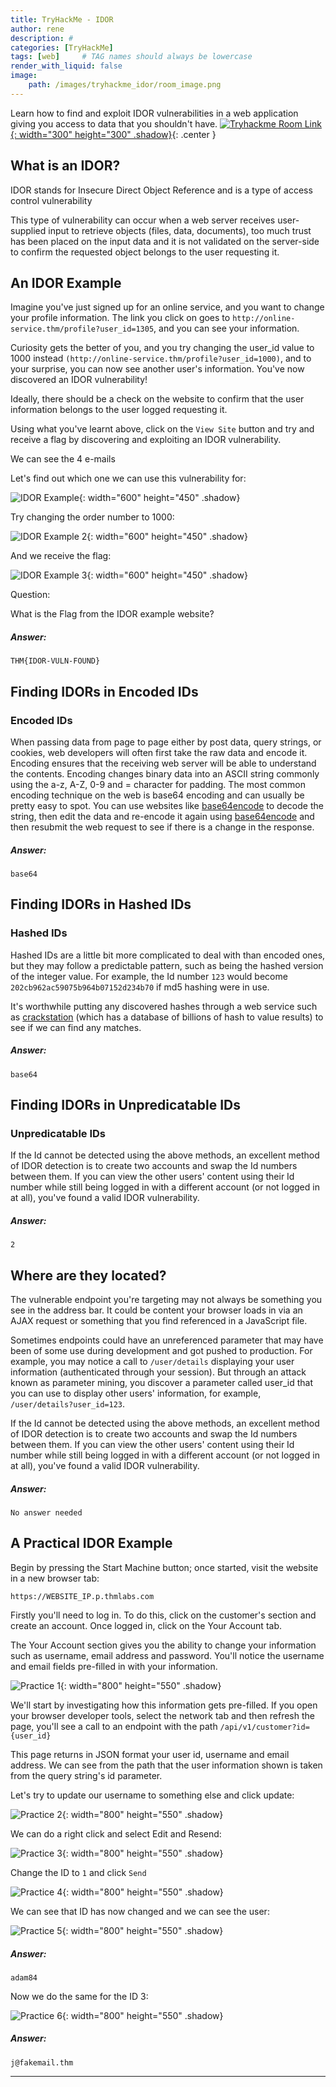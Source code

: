 ```yaml
---
title: TryHackMe - IDOR
author: rene
description: #
categories: [TryHackMe]
tags: [web]     # TAG names should always be lowercase
render_with_liquid: false
image:
    path: /images/tryhackme_idor/room_image.png
---
```

Learn how to find and exploit IDOR vulnerabilities in a web application giving you access to data that you shouldn't have.
[![Tryhackme Room Link](/images/tryhackme_idor/room_card.png){: width="300" height="300" .shadow}](https://tryhackme.com/room/idor){: .center }



## What is an IDOR?


IDOR stands for Insecure Direct Object Reference and is a type of access control vulnerability

This type of vulnerability can occur when a web server receives user-supplied input to retrieve objects (files, data, documents), too much trust has been placed on the input data and it is not validated on the server-side to confirm the requested object belongs to the user requesting it.

## An IDOR Example
Imagine you've just signed up for an online service, and you want to change your profile information. The link you click on goes to `http://online-service.thm/profile?user_id=1305`, and you can see your information.

Curiosity gets the better of you, and you try changing the user_id value to 1000 instead `(http://online-service.thm/profile?user_id=1000)`, and to your surprise, you can now see another user's information. You've now discovered an IDOR vulnerability! 

Ideally, there should be a check on the website to confirm that the user information belongs to the user logged requesting it.

Using what you've learnt above, click on the `View Site` button and try and receive a flag by discovering and exploiting an IDOR vulnerability.

We can see the 4 e-mails

Let's find out which one we can use this vulnerability for:

![IDOR Example](/images/tryhackme_idor/example.png){: width="600" height="450" .shadow}


Try changing the order number to 1000:

![IDOR Example 2](/images/tryhackme_idor/example2.png){: width="600" height="450" .shadow}

And we receive the flag:

![IDOR Example 3](/images/tryhackme_idor/example3.png){: width="600" height="450" .shadow}

Question:

What is the Flag from the IDOR example website?

##### Answer:
```
THM{IDOR-VULN-FOUND}
```

## Finding IDORs in Encoded IDs

### Encoded IDs

When passing data from page to page either by post data, query strings, or cookies, web developers will often first take the raw data and encode it. Encoding ensures that the receiving web server will be able to understand the contents. Encoding changes binary data into an ASCII string commonly using the a-z, A-Z, 0-9 and = character for padding. The most common encoding technique on the web is base64 encoding and can usually be pretty easy to spot. You can use websites like [base64encode](https://www.base64encode.org/) to decode the string, then edit the data and re-encode it again using [base64encode](https://www.base64encode.org/) and then resubmit the web request to see if there is a change in the response.


##### Answer:
```
base64
```

## Finding IDORs in Hashed IDs

### Hashed IDs

Hashed IDs are a little bit more complicated to deal with than encoded ones, but they may follow a predictable pattern, such as being the hashed version of the integer value. For example, the Id number `123` would become `202cb962ac59075b964b07152d234b70` if md5 hashing were in use.

It's worthwhile putting any discovered hashes through a web service such as [crackstation](https://crackstation.net/) (which has a database of billions of hash to value results) to see if we can find any matches.


##### Answer:
```
base64
```

## Finding IDORs in Unpredicatable IDs

### Unpredicatable IDs

If the Id cannot be detected using the above methods, an excellent method of IDOR detection is to create two accounts and swap the Id numbers between them. If you can view the other users' content using their Id number while still being logged in with a different account (or not logged in at all), you've found a valid IDOR vulnerability.



##### Answer:
```
2
```

## Where are they located?

The vulnerable endpoint you're targeting may not always be something you see in the address bar. It could be content your browser loads in via an AJAX request or something that you find referenced in a JavaScript file. 

Sometimes endpoints could have an unreferenced parameter that may have been of some use during development and got pushed to production. For example, you may notice a call to `/user/details` displaying your user information (authenticated through your session). But through an attack known as parameter mining, you discover a parameter called user_id that you can use to display other users' information, for example, `/user/details?user_id=123`.

If the Id cannot be detected using the above methods, an excellent method of IDOR detection is to create two accounts and swap the Id numbers between them. If you can view the other users' content using their Id number while still being logged in with a different account (or not logged in at all), you've found a valid IDOR vulnerability.

##### Answer:
```
No answer needed
```

## A Practical IDOR Example

Begin by pressing the Start Machine button; once started, visit the website in a new browser tab:

`https://WEBSITE_IP.p.thmlabs.com`

Firstly you'll need to log in. To do this, click on the customer's section and create an account. Once logged in, click on the Your Account tab. 

The Your Account section gives you the ability to change your information such as username, email address and password. You'll notice the username and email fields pre-filled in with your information.  

![Practice 1](/images/tryhackme_idor/practice1.png){: width="800" height="550" .shadow}

We'll start by investigating how this information gets pre-filled. If you open your browser developer tools, select the network tab and then refresh the page, you'll see a call to an endpoint with the path `/api/v1/customer?id={user_id}`

This page returns in JSON format your user id, username and email address. We can see from the path that the user information shown is taken from the query string's id parameter.

Let's try to update our username to something else and click update:

![Practice 2](/images/tryhackme_idor/practice2.png){: width="800" height="550" .shadow}

We can do a right click and select Edit and Resend:

![Practice 3](/images/tryhackme_idor/practice3.png){: width="800" height="550" .shadow}

Change the ID to `1` and click `Send`

![Practice 4](/images/tryhackme_idor/practice4.png){: width="800" height="550" .shadow}

We can see that ID has now changed and we can see the user:

![Practice 5](/images/tryhackme_idor/practice5.png){: width="800" height="550" .shadow}


##### Answer:
```
adam84
```

Now we do the same for the ID 3:

![Practice 6](/images/tryhackme_idor/practice6.png){: width="800" height="550" .shadow}

##### Answer:
```
j@fakemail.thm
```


---

<style>
.center img {
  display:block;
  margin-left:auto;
  margin-right:auto;
}
</style>
